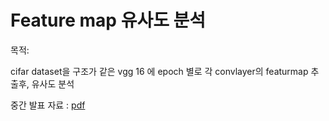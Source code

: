 # Feature map 유사도 분석

목적:

cifar dataset을 구조가 같은 vgg 16 에 epoch 별로 각 convlayer의 featurmap 추출후, 유사도 분석

중간 발표 자료 : [pdf](https://drive.google.com/file/d/1rLzx5ajpL8565FoQKnTeG7IQVRJCzzMN/view?usp=sharing)
